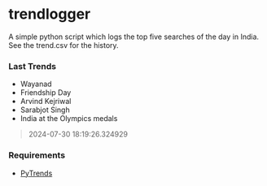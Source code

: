 # trendlogger
A simple python script which logs the top five searches of the day in India.<br>See the trend.csv for the history.<br>

<!-- Last Trends -->
### Last Trends
* Wayanad
* Friendship Day
* Arvind Kejriwal
* Sarabjot Singh
* India at the Olympics medals
> 2024-07-30 18:19:26.324929

<!-- Requirements -->
### Requirements
* [PyTrends](https://github.com/dreyco676/pytrends)
